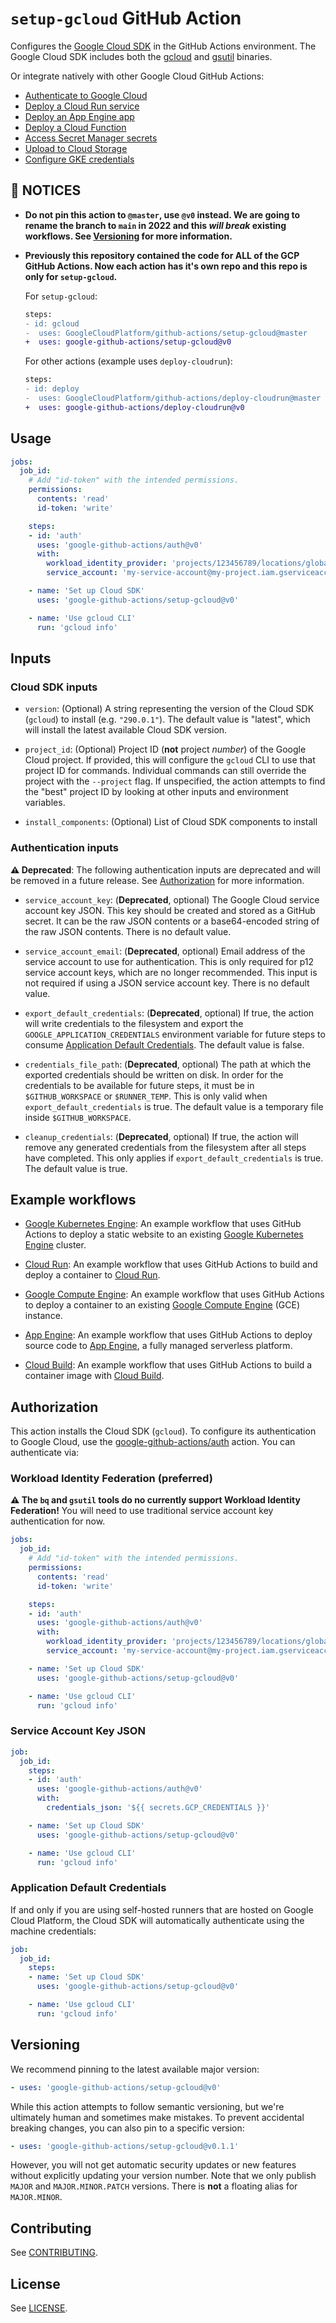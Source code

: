 # `setup-gcloud` GitHub Action

Configures the [Google Cloud SDK][sdk] in the GitHub Actions environment. The Google Cloud SDK includes both the [gcloud][gcloud] and
[gsutil][gsutil] binaries.

Or integrate natively with other Google Cloud GitHub Actions:

* [Authenticate to Google Cloud][auth]
* [Deploy a Cloud Run service](https://github.com/google-github-actions/deploy-cloudrun)
* [Deploy an App Engine app](https://github.com/google-github-actions/deploy-appengine)
* [Deploy a Cloud Function](https://github.com/google-github-actions/deploy-cloud-functions)
* [Access Secret Manager secrets](https://github.com/google-github-actions/get-secretmanager-secrets)
* [Upload to Cloud Storage](https://github.com/google-github-actions/upload-cloud-storage)
* [Configure GKE credentials](https://github.com/google-github-actions/get-gke-credentials)

## 📢 NOTICES

-   **Do not pin this action to `@master`, use `@v0` instead. We are going to
    rename the branch to `main` in 2022 and this _will break_ existing
    workflows. See [Versioning](#versioning) for more information.**

-   **Previously this repository contained the code for ALL of the GCP GitHub
    Actions. Now each action has it's own repo and this repo is only for
    `setup-gcloud`.**

    For `setup-gcloud`:

    ```diff
    steps:
    - id: gcloud
    -  uses: GoogleCloudPlatform/github-actions/setup-gcloud@master
    +  uses: google-github-actions/setup-gcloud@v0
    ```

    For other actions (example uses `deploy-cloudrun`):

    ```diff
    steps:
    - id: deploy
    -  uses: GoogleCloudPlatform/github-actions/deploy-cloudrun@master
    +  uses: google-github-actions/deploy-cloudrun@v0
    ```

## Usage

```yaml
jobs:
  job_id:
    # Add "id-token" with the intended permissions.
    permissions:
      contents: 'read'
      id-token: 'write'

    steps:
    - id: 'auth'
      uses: 'google-github-actions/auth@v0'
      with:
        workload_identity_provider: 'projects/123456789/locations/global/workloadIdentityPools/my-pool/providers/my-provider'
        service_account: 'my-service-account@my-project.iam.gserviceaccount.com'

    - name: 'Set up Cloud SDK'
      uses: 'google-github-actions/setup-gcloud@v0'

    - name: 'Use gcloud CLI'
      run: 'gcloud info'
```

## Inputs

### Cloud SDK inputs

-   `version`: (Optional) A string representing the version of the Cloud SDK
    (`gcloud`) to install (e.g. `"290.0.1"`). The default value is "latest",
    which will install the latest available Cloud SDK version.

-   `project_id`: (Optional) Project ID (**not** project _number_) of the Google
    Cloud project. If provided, this will configure the `gcloud` CLI to use that
    project ID for commands. Individual commands can still override the project
    with the `--project` flag. If unspecified, the action attempts to find the
    "best" project ID by looking at other inputs and environment variables.
    
- `install_components`: (Optional) List of Cloud SDK components to install

### Authentication inputs

**⚠️ Deprecated**: The following authentication inputs are deprecated and will
be removed in a future release. See [Authorization](#authorization) for more
information.

-   `service_account_key`: (**Deprecated**, optional) The Google Cloud service
    account key JSON. This key should be created and stored as a GitHub secret.
    It can be the raw JSON contents or a base64-encoded string of the raw JSON
    contents. There is no default value.

-   `service_account_email`: (**Deprecated**, optional) Email address of the
    service account to use for authentication. This is only required for p12
    service account keys, which are no longer recommended. This input is not
    required if using a JSON service account key. There is no default value.

-   `export_default_credentials`: (**Deprecated**, optional) If true, the action
    will write credentials to the filesystem and export the
    `GOOGLE_APPLICATION_CREDENTIALS` environment variable for future steps to
    consume [Application Default Credentials][adc]. The default value is false.

-   `credentials_file_path`: (**Deprecated**, optional) The path at which the
    exported credentials should be written on disk. In order for the credentials
    to be available for future steps, it must be in `$GITHUB_WORKSPACE` or
    `$RUNNER_TEMP`. This is only valid when `export_default_credentials` is
    true. The default value is a temporary file inside `$GITHUB_WORKSPACE`.

-   `cleanup_credentials`: (**Deprecated**, optional) If true, the action will
    remove any generated credentials from the filesystem after all steps have
    completed. This only applies if `export_default_credentials` is true. The
    default value is true.


## Example workflows

* [Google Kubernetes Engine](./example-workflows/gke/README.md): An example workflow that uses GitHub Actions to deploy a static website to an existing [Google Kubernetes Engine](https://cloud.google.com/kubernetes-engine/) cluster.

* [Cloud Run](./example-workflows/cloud-run/README.md): An example workflow that uses GitHub Actions to build and deploy a container to [Cloud Run](https://cloud.google.com/run/).

* [Google Compute Engine](./example-workflows/gce/README.md): An example workflow that uses GitHub Actions to deploy a container to an existing [Google Compute Engine](https://cloud.google.com/compute-engine/) (GCE) instance.

* [App Engine](./example-workflows/gae/README.md): An example workflow that uses GitHub Actions to deploy source
code to [App Engine](https://cloud.google.com/appengine), a fully managed serverless platform.

* [Cloud Build](./example-workflows/cloud-build/README.md): An example workflow that uses GitHub Actions to build a container image with [Cloud Build](https://cloud.google.com/cloud-build).


## Authorization

This action installs the Cloud SDK (`gcloud`). To configure its authentication
to Google Cloud, use the [google-github-actions/auth][auth] action. You can
authenticate via:

### Workload Identity Federation (preferred)

**⚠️ The `bq` and `gsutil` tools do no currently support Workload Identity
Federation!** You will need to use traditional service account key
authentication for now.

```yaml
jobs:
  job_id:
    # Add "id-token" with the intended permissions.
    permissions:
      contents: 'read'
      id-token: 'write'

    steps:
    - id: 'auth'
      uses: 'google-github-actions/auth@v0'
      with:
        workload_identity_provider: 'projects/123456789/locations/global/workloadIdentityPools/my-pool/providers/my-provider'
        service_account: 'my-service-account@my-project.iam.gserviceaccount.com'

    - name: 'Set up Cloud SDK'
      uses: 'google-github-actions/setup-gcloud@v0'

    - name: 'Use gcloud CLI'
      run: 'gcloud info'
```

### Service Account Key JSON

```yaml
job:
  job_id:
    steps:
    - id: 'auth'
      uses: 'google-github-actions/auth@v0'
      with:
        credentials_json: '${{ secrets.GCP_CREDENTIALS }}'

    - name: 'Set up Cloud SDK'
      uses: 'google-github-actions/setup-gcloud@v0'

    - name: 'Use gcloud CLI'
      run: 'gcloud info'
```

### Application Default Credentials

If and only if you are using self-hosted runners that are hosted on Google Cloud Platform,
the Cloud SDK will automatically authenticate using the machine credentials:

```yaml
job:
  job_id:
    steps:
    - name: 'Set up Cloud SDK'
      uses: 'google-github-actions/setup-gcloud@v0'

    - name: 'Use gcloud CLI'
      run: 'gcloud info'
```


## Versioning

We recommend pinning to the latest available major version:

```yaml
- uses: 'google-github-actions/setup-gcloud@v0'
```

While this action attempts to follow semantic versioning, but we're ultimately
human and sometimes make mistakes. To prevent accidental breaking changes, you
can also pin to a specific version:

```yaml
- uses: 'google-github-actions/setup-gcloud@v0.1.1'
```

However, you will not get automatic security updates or new features without
explicitly updating your version number. Note that we only publish `MAJOR` and
`MAJOR.MINOR.PATCH` versions. There is **not** a floating alias for
`MAJOR.MINOR`.


## Contributing

See [CONTRIBUTING](CONTRIBUTING.md).

## License

See [LICENSE](LICENSE).


[github-action]:https://help.github.com/en/categories/automating-your-workflow-with-github-actions
[auth]: https://github.com/google-github-actions/auth
[adc]: https://cloud.google.com/docs/authentication/production
[sdk]: https://cloud.google.com/sdk/
[gcloud]: https://cloud.google.com/sdk/gcloud/
[gsutil]: https://cloud.google.com/storage/docs/gsutil
[sa-iam-docs]: https://cloud.google.com/iam/docs/service-accounts
[sa]: https://cloud.google.com/iam/docs/creating-managing-service-accounts
[wif]: https://cloud.google.com/iam/docs/workload-identity-federation
